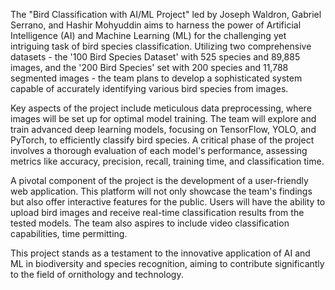 The "Bird Classification with AI/ML Project" led by Joseph Waldron, Gabriel Serrano, and Hashir Mohyuddin aims to harness the power of Artificial Intelligence (AI) and Machine Learning (ML) for the challenging yet intriguing task of bird species classification. Utilizing two comprehensive datasets - the '100 Bird Species Dataset' with 525 species and 89,885 images, and the '200 Bird Species' set with 200 species and 11,788 segmented images - the team plans to develop a sophisticated system capable of accurately identifying various bird species from images.

Key aspects of the project include meticulous data preprocessing, where images will be set up for optimal model training. The team will explore and train advanced deep learning models, focusing on TensorFlow, YOLO, and PyTorch, to efficiently classify bird species. A critical phase of the project involves a thorough evaluation of each model's performance, assessing metrics like accuracy, precision, recall, training time, and classification time.

A pivotal component of the project is the development of a user-friendly web application. This platform will not only showcase the team's findings but also offer interactive features for the public. Users will have the ability to upload bird images and receive real-time classification results from the tested models. The team also aspires to include video classification capabilities, time permitting.

This project stands as a testament to the innovative application of AI and ML in biodiversity and species recognition, aiming to contribute significantly to the field of ornithology and technology.